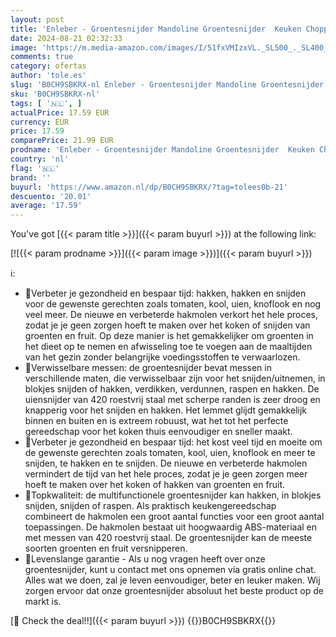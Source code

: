 ```yaml
---
layout: post
title: 'Enleber - Groentesnijder Mandoline Groentesnijder  Keuken Chopper  Ui Chopper  Voedsel Chopper  Groentesnijder Cutter'
date: 2024-08-21 02:32:33
image: 'https://m.media-amazon.com/images/I/51fxVMIzxVL._SL500_._SL400_.jpg'
comments: true
category: ofertas
author: 'tole.es'
slug: 'B0CH9SBKRX-nl Enleber - Groentesnijder Mandoline Groentesnijder Keuken...'
sku: 'B0CH9SBKRX-nl'
tags: [ '🇳🇱', ]
actualPrice: 17.59 EUR
currency: EUR
price: 17.59
comparePrice: 21.99 EUR
prodname: 'Enleber - Groentesnijder Mandoline Groentesnijder  Keuken Chopper  Ui Chopper  Voedsel Chopper  Groentesnijder Cutter'
country: 'nl'
flag: '🇳🇱'
brand: ''
buyurl: 'https://www.amazon.nl/dp/B0CH9SBKRX/?tag=tolees0b-21'
descuento: '20.01'
average: '17.59'
---
```


You've got [{{< param title >}}]({{< param buyurl >}}) at the following link:

[![{{< param prodname >}}]({{< param image >}})]({{< param buyurl >}})

ℹ️:

- 🍎Verbeter je gezondheid en bespaar tijd: hakken, hakken en snijden voor de gewenste gerechten zoals tomaten, kool, uien, knoflook en nog veel meer. De nieuwe en verbeterde hakmolen verkort het hele proces, zodat je je geen zorgen hoeft te maken over het koken of snijden van groenten en fruit. Op deze manier is het gemakkelijker om groenten in het dieet op te nemen en afwisseling toe te voegen aan de maaltijden van het gezin zonder belangrijke voedingsstoffen te verwaarlozen.
- 🥒Verwisselbare messen: de groentesnijder bevat messen in verschillende maten, die verwisselbaar zijn voor het snijden/uitnemen, in blokjes snijden of hakken, verdikken, verdunnen, raspen en hakken. De uiensnijder van 420 roestvrij staal met scherpe randen is zeer droog en knapperig voor het snijden en hakken. Het lemmet glijdt gemakkelijk binnen en buiten en is extreem robuust, wat het tot het perfecte gereedschap voor het koken thuis eenvoudiger en sneller maakt.
- 🍆Verbeter je gezondheid en bespaar tijd: het kost veel tijd en moeite om de gewenste gerechten zoals tomaten, kool, uien, knoflook en meer te snijden, te hakken en te snijden. De nieuwe en verbeterde hakmolen vermindert de tijd van het hele proces, zodat je je geen zorgen meer hoeft te maken over het koken of hakken van groenten en fruit.
- 🥭Topkwaliteit: de multifunctionele groentesnijder kan hakken, in blokjes snijden, snijden of raspen. Als praktisch keukengereedschap combineert de hakmolen een groot aantal functies voor een groot aantal toepassingen. De hakmolen bestaat uit hoogwaardig ABS-materiaal en met messen van 420 roestvrij staal. De groentesnijder kan de meeste soorten groenten en fruit versnipperen.
- 🍋Levenslange garantie - Als u nog vragen heeft over onze groentesnijder, kunt u contact met ons opnemen via gratis online chat. Alles wat we doen, zal je leven eenvoudiger, beter en leuker maken. Wij zorgen ervoor dat onze groentesnijder absoluut het beste product op de markt is.

[🛒 Check the deal!!]({{< param buyurl >}})
{{<world>}}B0CH9SBKRX{{</world>}}
